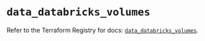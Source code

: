 # `data_databricks_volumes`

Refer to the Terraform Registry for docs: [`data_databricks_volumes`](https://registry.terraform.io/providers/databricks/databricks/1.44.0/docs/data-sources/volumes).

